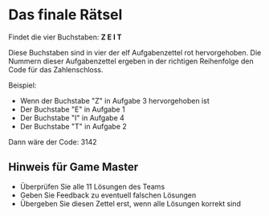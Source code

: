 # Das finale Rätsel

Findet die vier Buchstaben:
**Z E I T**

Diese Buchstaben sind in vier der elf Aufgabenzettel rot hervorgehoben.
Die Nummern dieser Aufgabenzettel ergeben in der richtigen Reihenfolge den Code für das Zahlenschloss.

Beispiel:
- Wenn der Buchstabe "Z" in Aufgabe 3 hervorgehoben ist
- Der Buchstabe "E" in Aufgabe 1
- Der Buchstabe "I" in Aufgabe 4 
- Der Buchstabe "T" in Aufgabe 2

Dann wäre der Code: 3142

## Hinweis für Game Master
- Überprüfen Sie alle 11 Lösungen des Teams
- Geben Sie Feedback zu eventuell falschen Lösungen
- Übergeben Sie diesen Zettel erst, wenn alle Lösungen korrekt sind
